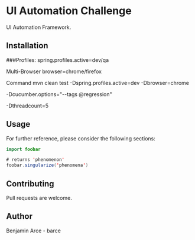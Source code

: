 # UI Automation Challenge
UI Automation Framework.

## Installation

###Profiles:
spring.profiles.active=dev/qa

Multi-Browser
browser=chrome/firefox

Command
mvn clean test -Dspring.profiles.active=dev -Dbrowser=chrome

-Dcucumber.options="--tags @regression"

-Dthreadcount=5

## Usage
For further reference, please consider the following sections:
```java
import foobar

# returns 'phenomenon'
foobar.singularize('phenomena')
```

## Contributing
Pull requests are welcome.

## Author
Benjamin Arce - barce

